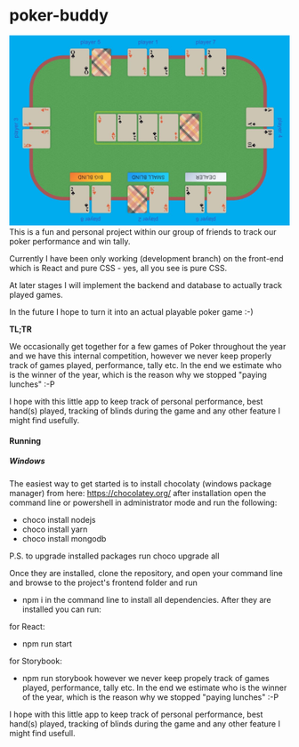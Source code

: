# poker-buddy

![Example](/readme/game-example.jpg?raw=true "Game")
This is a fun and personal project within our group of friends to track our poker performance and win tally.

Currently I have been only working (development branch) on the front-end which is React and pure CSS - yes, all you see is pure CSS. 

At later stages I will implement the backend and database to actually track played games. 

In the future I hope to turn it into an actual playable poker game :-)

**TL;TR**

We occasionally get together for a few games of Poker throughout the year and we have this internal competition,
however we never keep properly track of games played, performance, tally etc.
In the end we estimate who is the winner of the year, which is the reason why we stopped "paying lunches" :-P

I hope with this little app to keep track of personal performance, best hand(s) played, tracking of blinds during the game
and any other feature I might find usefully.

#### Running

##### Windows

The easiest way to get started is to install chocolaty (windows package manager) from here: https://chocolatey.org/
after installation open the command line or powershell in administrator mode and run the following:

- choco install nodejs
- choco install yarn
- choco install mongodb

P.S. to upgrade installed packages run choco upgrade all

Once they are installed, clone the repository, and open your command line and browse to the project's frontend folder and run

- npm i
  in the command line to install all dependencies. After they are installed you can run:

for React:

- npm run start

for Storybook:

- npm run storybook
however we never keep propely track of games played, performance, tally etc.
In the end we estimate who is the winner of the year, which is the reason why we stopped "paying lunches" :-P

I hope with this little app to keep track of personal performance, best hand(s) played, tracking of blinds during the game
and any other feature I might find usefull.
